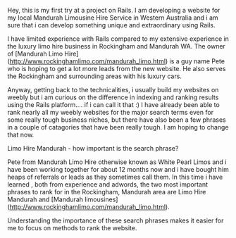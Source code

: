 Hey, this is my first try at a project on Rails. I am developing a website for my local Mandurah Limousine Hire Service in Western Australia and i am sure that i can develop something unique and extraordinary using Rails.

I have limited experience with Rails compared to my extensive experience in the luxury limo hire business in Rockingham and Mandurah WA. The owner of [Mandurah Limo Hire] (http://www.rockinghamlimo.com/mandurah_limo.html) is a guy name Pete who is hoping to get a lot more leads from the new website. He also serves the Rockingham and surrounding areas with his luxury cars.

Anyway, getting back to the technicalities, i usually build my websites on weebly but i am curious on the difference in indexing and ranking results using the Rails platform.... if i can call it that :) I have already been able to rank nearly all my weebly websites for the major search terms even for some really tough business niches, but there have also been a few phrases in a couple of catagories that have been really tough. I am hoping to change that now.

Limo Hire Mandurah - how important is the search phrase?

Pete from Mandurah Limo Hire otherwise known as White Pearl Limos and i have been working together for about 12 months now and i have bought him heaps of referrals or leads as they sometimes call them. In this time i have learned , both from experience and adwords, the two most important phrases to rank for in the Rockingham, Mandurah area are Limo Hire Mandurah and [Mandurah limousines] (http://www.rockinghamlimo.com/mandurah_limo.html).

Understanding the importance of these search phrases makes it easier for me to focus on methods to rank the website.
